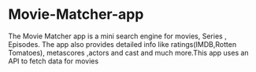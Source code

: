 # Movie-Matcher-app
The Movie Matcher app is a mini search engine for movies, Series , Episodes. The app also  provides detailed info like ratings(IMDB,Rotten Tomatoes), metascores ,actors and cast and much more.This app uses an API to fetch data for movies


